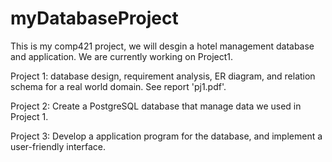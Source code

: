 # myDatabaseProject
This is my comp421 project, we will desgin a hotel management database and application. We are currently working on Project1.

Project 1: database design, requirement analysis, ER diagram, and relation schema for a real world domain. See report 'pj1.pdf'.

Project 2: Create a PostgreSQL database that manage data we used in Project 1.

Project 3: Develop a application program for the database, and implement a user-friendly interface.
